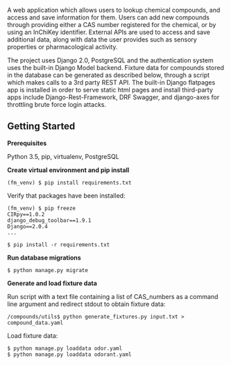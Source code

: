 A web application which allows users to lookup chemical compounds, and
access and save information for them. Users can add new compounds
through providing either a CAS number registered
for the chemical, or by using an InChiKey identifier. External APIs
are used to access and save additional data, along with data the user
provides such as sensory properties or pharmacological activity.

The project uses Django 2.0, PostgreSQL and the authentication system
uses the built-in Django Model backend. Fixture data for compounds stored
in the database can be generated as
described below, through a script which makes calls to a 3rd party REST API.
The built-in Django flatpages app is installed in order to serve static
html pages and install third-party apps include Django-Rest-Framework,
DRF Swagger, and django-axes for throttling brute force login attacks.

Getting Started
---------------

**Prerequisites**

Python 3.5, pip, virtualenv, PostgreSQL

**Create virtual environment and pip install**

    (fm_venv) $ pip install requirements.txt

Verify that packages have been installed:

    (fm_venv) $ pip freeze
    CIRpy==1.0.2
    django_debug_toolbar==1.9.1
    Django==2.0.4
    ...

    $ pip install -r requirements.txt

**Run database migrations**

    $ python manage.py migrate

**Generate and load fixture data**

Run script with a text file containing a list of CAS_numbers as a
command line argument and redirect stdout to obtain fixture data:

    /compounds/utils$ python generate_fixtures.py input.txt > compound_data.yaml

Load fixture data:

    $ python manage.py loaddata odor.yaml
    $ python manage.py loaddata odorant.yaml
